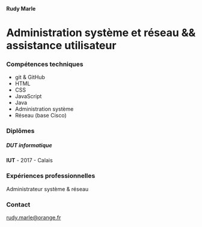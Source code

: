 __Rudy Marle__  


# Administration système et réseau && assistance utilisateur

### Compétences techniques

- git & GitHub
- HTML
- CSS
- JavaScript
- Java
- Administration système
- Réseau (base Cisco)

### Diplômes

##### DUT informatique
__IUT__ - 2017 - Calais


### Expériences professionnelles

Administrateur système & réseau
 
### Contact
[rudy.marle@orange.fr](rudy.marle@orange.fr)
